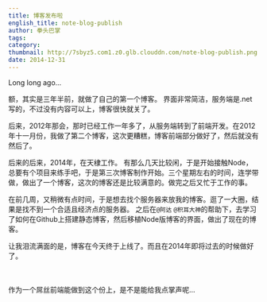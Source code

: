 ```yaml
---
title: 博客发布啦
english_title: note-blog-publish
author: 拳头巴掌
tags: 
category: 
thumbnail: http://7sbyz5.com1.z0.glb.clouddn.com/note-blog-publish.png
date: 2014-12-31
---
```


Long long ago...

额，其实是三年半前，就做了自己的第一个博客。 界面非常简洁，服务端是.net写的，不过没有内容可以上，博客很快就关了。

后来，2012年那会，那时已经工作一年多了，从服务端转到了前端开发。在2012年十一月份，我做了第二个博客，这次更糟糕，博客前端部分做好了，然后就没有然后了。

后来的后来，2014年，在天棣工作。 有那么几天比较闲，于是开始接触Node，总要有个项目来练手吧，于是第三次博客制作开始。三个星期左右的时间，连学带做，做出了一个博客，这次的博客还是比较满意的。做完之后又忙于工作的事。

在前几周，又稍微有点时间，于是想去找个服务器来放我的博客。逛了一大圈，结果是找不到一个合适且经济点的服务器。 之后在`@阿达` `@积耳大神`的帮助下，去学习了如何在Github上搭建静态博客，然后移植Node版博客的界面，做出了现在的博客。

让我泪流满面的是，博客在今天终于上线了。而且在2014年即将过去的时候做好了。

   　

作为一个屌丝前端能做到这个份上，是不是能给我点掌声呢...